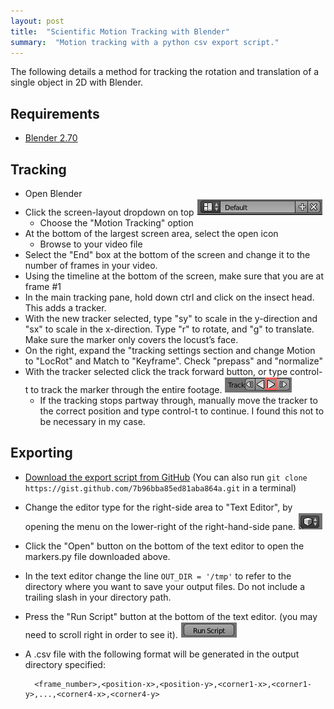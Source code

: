 ```yaml
---
layout: post
title:  "Scientific Motion Tracking with Blender"
summary:  "Motion tracking with a python csv export script."
---
```


The following details a method for tracking the rotation and translation of a single object in 2D with Blender.

Requirements
---------------

* [Blender 2.70](http://www.blender.org/)

Tracking
--------------

* Open Blender
* Click the screen-layout dropdown on top ![screen layout dropdown](/images/blender1.png)
    * Choose the "Motion Tracking" option
* At the bottom of the largest screen area, select the open icon
    * Browse to your video file
* Select the "End" box at the bottom of the screen and change it to the number of frames in your video.
* Using the timeline at the bottom of the screen, make sure that you are at frame #1
* In the main tracking pane, hold down ctrl and click on the insect head.  This adds a tracker.
* With the new tracker selected, type "sy" to scale in the y-direction and "sx" to scale in the x-direction.  Type "r" to rotate, and "g" to translate. Make sure the marker only covers the locust’s face.
* On the right, expand the "tracking settings section and change Motion to "LocRot" and Match to "Keyframe".  Check "prepass" and "normalize"
* With the tracker selected click the track forward button, or type 
  control-t to track the marker through the entire footage.   ![track forward button](/images/blender2.png)
    * If the tracking stops partway through, manually move the tracker to the correct position and type control-t to continue.  I found this not to be necessary in my case.

Exporting
------------

* [Download the export script from GitHub](https://gist.github.com/7b96bba85ed81aba864a)  (You can also run `git clone https://gist.github.com/7b96bba85ed81aba864a.git` in a terminal)
* Change the editor type for the right-side area to "Text Editor", by opening the menu on the lower-right of the right-hand-side pane.  ![editor type dropdown](/images/blender3.png)
* Click the "Open" button on the bottom of the text editor to open the markers.py file downloaded above.
* In the text editor change the line `OUT_DIR = '/tmp'` to refer to the directory where you want to save your output files.  Do not include a trailing slash in your directory path.
* Press the "Run Script" button at the bottom of the text editor. (you may need to scroll right in order to see it).  ![run script button](/images/blender4.png)
* A .csv file with the following format will be generated in the output directory specified:

        <frame_number>,<position-x>,<position-y>,<corner1-x>,<corner1-y>,...,<corner4-x>,<corner4-y>